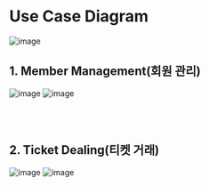 # Use Case Diagram
![image](https://user-images.githubusercontent.com/48278519/151779432-f81a6ad1-97c2-448d-8d5f-fc238f52b4ad.png)


## 1. Member Management(회원 관리)
![image](https://user-images.githubusercontent.com/48278519/151785461-a48c0a1c-0855-4830-8274-aa8fac7a70a6.png)
![image](https://user-images.githubusercontent.com/48278519/151787067-8501eed6-986c-4566-b02f-3e3d06f5cbe9.png)

<br>
<br>

## 2. Ticket Dealing(티켓 거래)
![image](https://user-images.githubusercontent.com/48278519/151785796-b6ebe3a1-c594-483d-a2fb-4d8002c923d2.png)
![image](https://user-images.githubusercontent.com/48278519/151787151-ca5974d7-f48b-4129-84d9-883dc441d5d5.png)

